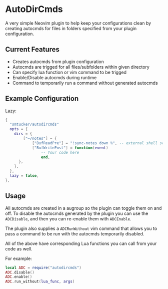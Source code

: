 # AutoDirCmds

A very simple Neovim plugin to help keep your configurations clean by creating
autocmds for files in folders specified from your plugin configuration.

## Current Features

- Creates autocmds from plugin configuration
- Autocmds are trigged for all files/subfolders within given directory
- Can specify lua function or vim command to be trigged
- Enable/Disable autocmds during runtime
- Command to temporarily run a command without generated autocmds

## Example Configuration

Lazy:

```lua
{
  "smtucker/autodircmds"
  opts = {
    dirs = {
        ["~/notes"] = {
            ["BufReadPre"] = "!sync-notes down %", -- external shell script
            ["BufWritePost"] = function(event)
                -- Your code here
                end,
      },
    },
  },
  lazy = false,
},
```

## Usage

All autocmds are created in a augroup so the plugin can toggle them on and off.
To disable the autocmds generated by the plugin you can use the `ADCDisable`,
and then you can re-enable them with `ADCEnable`.

The plugin also supplies a `ADCRunWithout` vim command that allows you to pass a
command to be run with the autocmds temporarily disabled.

All of the above have corresponding Lua functions you can call from your code as
well.

For example:

```lua
local ADC = require("autodircmds")
ADC.disable()
ADC.enable()
ADC.run_without(lua_func, args)
```
